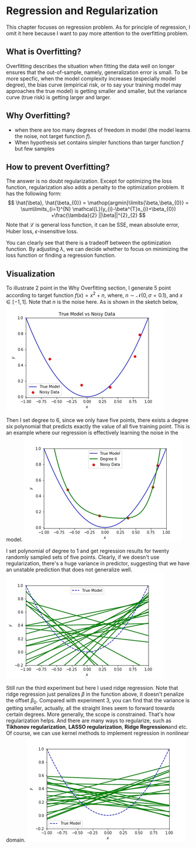 # Regression and Regularization

This chapter focuses on regression problem. As for principle of regression, I omit it here because I 
want to pay more attention to the overfitting problem.

## What is Overfitting?

Overfitting describes the situation when fitting the data well on longer ensures that the out-of-sample, namely,
generalization error is small. To be more specfic, when the model complexity increases (especially model degree),
the bias curve (empirical risk, or to say your training model may approaches the true model) is getting smaller and
smaller, but the variance curve (true risk) is getting larger and larger.

## Why Overfitting?
* when there are too many degrees of freedom in model (the model learns the noise, not target function $f$).
* When hypothesis set contains simpler functions than targer function $f$ but few samples

## How to prevent Overfitting?
The answer is no doubt regularization. Except for optimizing the loss function, regularization also adds a penalty to
the optimization problem. It has the following form:
$$
\hat{\beta}, \hat{\beta_{0}} = \mathop{argmin}\limits{\beta,\beta_{0}} = \sum\limits_{i=1}^{N} \mathcal{L}(y_{i}-\beta^{T}x_{i}+\beta_{0})
+\frac{\lambda}{2} ||\beta||^{2}_{2}
$$
Note that $\mathcal{L}$ is general loss function, it can be SSE, mean absolute error, Huber loss, $\epsilon$-insensitive loss. 

You can clearly see that there is a tradeoff between the optimization function. By adjusting $\lambda$, we can decide whether to focus on
minimizing the loss function or finding a regression function.

## Visualization

To illustrate 2 point in the Why Overfitting section, I generate 5 point according to target function $f(x) = x^{2} + n$, where, 
$n \sim \mathcal{N} (0, \sigma = 0.1)$, and $x \in [-1,1]$. Note that $n$ is the noise here. As is shown in the sketch below,
![skecth](https://github.com/masqueraderx/Statistical-Machine-Learning/blob/main/Regression%20and%20Regularization/Q1.jpg)

Then I set degree to 6, since we only have five points, there exists a degree six polynomial that predicts exactly the
value of all five training point. This is an example where our regression is effectively learning the noise in the model.
![skecth](https://github.com/masqueraderx/Statistical-Machine-Learning/blob/main/Regression%20and%20Regularization/Q2.jpg)

I set polynomial of degree to 1 and get regression results for twenty randomly sampled sets of five points. Clearly, if 
we doesn't use regularization, there's a huge variance in predictor, suggesting that we have an unstable prediction that does not 
generalize well.
![skecth](https://github.com/masqueraderx/Statistical-Machine-Learning/blob/main/Regression%20and%20Regularization/Q3.jpg)

Still run the third experiment but here I used ridge regression. Note that ridge regression just penalizes $\beta$ in the function
above, it doesn't penalize the offset $\beta_{0}$. Compared with experiment 3, you can find that the variance is getting smaller,
actually, all the straight lines seem to forward towards certain degrees. More generally, the scope is constrained. That's how regularization
helps. And there are many ways to regularize, such as **Tikhonov regularization**, **LASSO regularization**, **Ridge Regression**and etc. Of course,
we can use kernel methods to implement regression in nonlinear domain.
![skecth](https://github.com/masqueraderx/Statistical-Machine-Learning/blob/main/Regression%20and%20Regularization/Q4.jpg)

